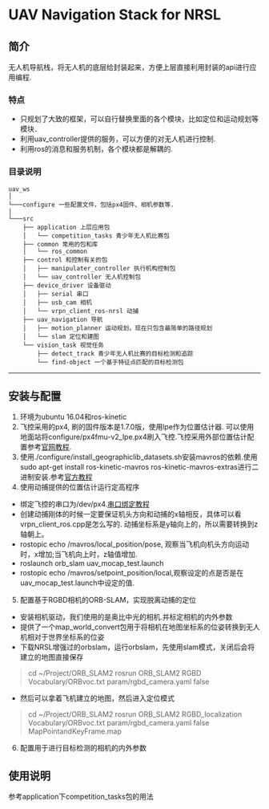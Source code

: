 UAV Navigation Stack for NRSL
==============================
## 简介
无人机导航栈，将无人机的底层给封装起来，方便上层直接利用封装的api进行应用编程.

### 特点
- 只规划了大致的框架，可以自行替换里面的各个模块，比如定位和运动规划等模块．
- 利用uav_controller提供的服务，可以方便的对无人机进行控制.
- 利用ros的消息和服务机制，各个模块都是解耦的.
### 目录说明
```
uav_ws  
│
└───configure 一些配置文件，包括px4固件、相机参数等.
│
└───src 
    ├── application 上层应用包
    │   └── competition_tasks 青少年无人机比赛包
    ├── common 常用的包和库
    │   └── ros_common
    ├── control 和控制有关的包
    │   ├── manipulater_controller 执行机构控制包
    │   └── uav_controller 无人机控制包
    ├── device_driver 设备驱动
    │   ├── serial 串口
    │   ├── usb_cam 相机
    │   └── vrpn_client_ros-nrsl 动捕
    ├── uav_navigation 导航
    │   ├── motion_planner 运动规划，现在只包含最简单的路径规划
    │   └── slam 定位和建图
    └── vision_task 视觉任务
        ├── detect_track 青少年无人机比赛的目标检测和追踪
        └── find-object 一个基于特征点匹配的目标检测包
```
-----
## 安装与配置
1. 环境为ubuntu 16.04和ros-kinetic
2. 飞控采用的px4, 刷的固件版本是1.7.0版，使用lpe作为位置估计器. 可以使用地面站将configure/px4fmu-v2_lpe.px4刷入飞控.飞控采用外部位置估计配置参考[官网教程](https://dev.px4.io/en/ros/external_position_estimation.html).
3. 使用./configure/install_geographiclib_datasets.sh安装mavros的依赖.使用sudo apt-get install ros-kinetic-mavros ros-kinetic-mavros-extras进行二进制安装.参考[官方教程](https://github.com/mavlink/mavros/blob/master/mavros/README.md#installation)
4. 使用动捕提供的位置估计运行定高程序
- 绑定飞控的串口为/dev/px4.[串口绑定教程](https://unix.stackexchange.com/questions/66901/how-to-bind-usb-device-under-a-static-name)
- 创建动捕刚体的时候一定要保证机头方向和动捕的x轴相反，具体可以看vrpn_client_ros.cpp是怎么写的. 动捕坐标系是y轴向上的，所以需要转换到z轴朝上。
- rostopic echo /mavros/local_position/pose, 观察当飞机向机头方向运动时，x增加;当飞机向上时，z轴值增加.
- roslaunch orb_slam uav_mocap_test.launch
- rostopic echo /mavros/setpoint_position/local,观察设定的点是否是在uav_mocap_test.launch中设定的值.
5. 配置基于RGBD相机的ORB-SLAM，实现脱离动捕的定位
- 安装相机驱动，我们使用的是奥比中光的相机.并标定相机的内外参数
- 提供了一个map_world_convert包用于将相机在地图坐标系的位姿转换到无人机相对于世界坐标系的位姿
- 下载NRSL增强过的orbslam，运行orbslam，先使用slam模式，关闭后会将建立的地图直接保存
> cd ~/Project/ORB_SLAM2
> rosrun ORB_SLAM2 RGBD Vocabulary/ORBvoc.txt param/rgbd_camera.yaml false 
- 然后可以拿着飞机建立的地图，然后进入定位模式
> cd ~/Project/ORB_SLAM2
> rosrun ORB_SLAM2 RGBD_localization Vocabulary/ORBvoc.txt param/rgbd_camera.yaml false MapPointandKeyFrame.map
6. 配置用于进行目标检测的相机的内外参数
## 使用说明
参考application下competition_tasks包的用法

